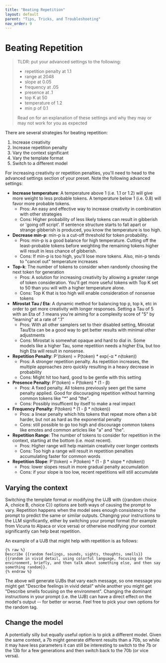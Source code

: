 ```yaml
---
title: "Beating Repetition"
layout: default
parent: "Tips, Tricks, and Troubleshooting"
nav_order: 9
---
```


# Beating Repetition

> TLDR: put your advanced settings to the following:
>   * repetition penalty at 1.1
>   * range at 2048
>   * slope at 0.05
>   * frequency at .05
>   * presence at .1
>   * top K at 50
>   * temperature of 1.2 
>   * min p of 0.1
> 
> Read on for an explanation of these settings and why they may or may not work for you as expected

There are several strategies for beating repetition:

1. Increase creativity
1. Increase repetition penalty
1. Vary the context significant
1. Vary the template format
1. Switch to a different model

For increasing creativity or repetition penalties, you'll need to head to the advanced settings section of your preset.  Note the following advanced settings:

* **Increase temperature**: A temperature above 1 (i.e. 1.1 or 1.2) will give more weight to less probable tokens.  A temperature below 1 (i.e. 0.8) will favor more probable tokens.
  * Pros: An easy and effective way to increase creativity in combination with other strategies
  * Cons: Higher probability of less likely tokens can result in gibberish or 'going off script'.  If sentence structure starts to fall apart or strange gibberish is produced, you know the temperature is too high.
* **Decrease min-p**: min-p is a cut-off threshold for token probability.
  * Pros: min-p is a good balance for high temperature.  Cutting off the least-probable tokens before weighting the remaining tokens higher will result in less chance of gibberish.
  * Cons: If min-p is too high, you'll lose more tokens.  Also, min-p tends to "cancel out" temperature increases
* **Top-k**: The number of tokens to consider when randomly choosing the next token for generation
  * Pros: A solution for increasing creativity by allowing a greater range of token consideration.  You'll get more useful tokens with Top K set to 50 than you will with a higher temperature alone.
  * Cons: Top K that is too high will enable consideration of nonsense tokens
* **Mirostat Tau / Eta**: A dynamic method for balancing top p, top k, etc in order to get more creativity with longer responses.  Setting a Tau of 5 with an Eta of .1 means you're aiming for a complexity score of "5" by "learning" at a rate of ".1"
  * Pros: With all other samplers set to their disabled setting, Mirostat Tau/Eta can be a good way to get better results with minimal other adjustments
  * Cons: Mirostat is somewhat opaque and hard to dial in.  Some models like a higher Tau, some repetition needs a higher Eta, but too high Eta will result in nonsense.
* **Repetition Penalty**: P'(token) = P(token) * exp(-α * n(token))
  * Pros: A stronger repetition penalty.  As repetition increases, the multiple approaches zero quickly resulting in a heavy decrease in probability
  * Cons: Might hit too hard, good to be gentle with this setting
* **Presence Penalty**: P'(token) = P(token) * (1 - β)
  * Pros: A fixed penalty.  All tokens previously seen get the same penalty applied.  Good for discouraging repetition without harming common tokens like "*" and "the".
  * Cons: Possibly insufficent by itself to make a real impact
* **Frequency Penalty**: P(token) * (1 - β * n(token))
  * Pros: a linear penalty which hits tokens that repeat more often a bit harder, but not as hard as the exponential penalty
  * Cons: still possible to go too high and discourage common tokens like emotes and common articles like "a" and "the".
* **Repetition Range**: The number of tokens to consider for repetition in the context, starting at the bottom (i.e. most recent).
  * Pros: Higher range will help maintain creativity over longer contexts
  * Cons: Too high a range will result in repetition penalties accumulating faster for common words
* **Repetition Slope**: P'(token) = P(token) * (1 - β * slope * n(token))
  * Pros: lower slopes result in more gradual penalty accumulation
  * Cons: if your slope is too low, recent repetitions will still accumulate


## Varying the context

Switching the template format or modifying the UJB with {{random choice A, choice B, choice C}} options are both ways of causing the prompt to vary.  Repetition happens when the model sees enough consistency in the prompt to predict the same or similar outputs.  Changing your instructions to the LLM significantly, either by switching your prompt format (for example from Vicuna to Alpaca or vice versa) or otherwise modifying your context significantly can help beat repetition.

An example of a UJB that might help with repetition is as follows:

```
{% raw %}
Describe {{random feelings, sounds, sights, thoughts, smells}} {{random in vivid detail, using colorful language, focusing on the environment, briefly, and then talk about something else, and then say something random}}.
{% endraw %}
```

The above will generate UJBs that vary each message, so one message you might get "Describe feelings in vivid detail" while another you might get "Describe smells focusing on the environment".  Changing the dominant instructions in your prompt (i.e. the UJB) can have a direct effect on the model's output -- for better or worse.  Feel free to pick your own options for the random tag.

## Change the model

A potentially silly but equally useful option is to pick a different model.  Given the same context, a 7b might generate different results than a 70b, so while it may have less parameters it can still be interesting to switch to the 7b or the 13b for a few generations and then switch back to the 70b (or vice versa).

